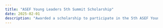 ```yaml
---
title: "ASEF Young Leaders 5th Summit Scholarship"
date: 2025-02-01
description: "Awarded a scholarship to participate in the 5th ASEF Young Leaders Summit (ASEFYLS5). This summit focused on 'Leadership & Society 5.0' and offered a comprehensive program, including knowledge-building sessions and collaborative projects addressing real-life challenges."
---
```


